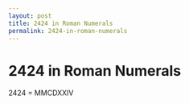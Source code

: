 ```yaml
---
layout: post
title: 2424 in Roman Numerals
permalink: 2424-in-roman-numerals
---
```


# 2424 in Roman Numerals

2424 = MMCDXXIV
